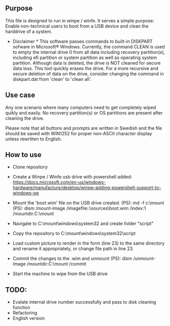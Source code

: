 
## Purpose

This file is designed to run in winpe / winfe. It serves a simple purpose:
Enable non-technical users to boot from a USB device and clean the harddrive of a system. 
* Disclaimer * 
This software passes commands to built-in DISKPART sofware in Microsoft® Windows.
Currently, the command CLEAN is used to empty the internal drive 0 from all data including
recovery partition(s), including efi partition or system partition as well as operating system partition. 
Although data is deleted, the drive is NOT cleaned for secure data loss. This tool quickly erases the drive.
For a more recursive and secure deletion of data on the drive, consider changing the command in diskpart.dat from
'clean' to 'clean all'.

## Use case
Any one scenario where many computers need to get completely wiped quikly and easily.
No recovery partition(s) or OS partitions are present after cleaning the drive.

Please note that all buttons and prompts are written in Swedish and the file should be saved with WIN1252 for proper non-ASCII character display
unless rewritten to English.

## How to use
* Clone repository
* Create a Winpe / Winfe usb drive with powershell added:
  https://docs.microsoft.com/en-us/windows-hardware/manufacture/desktop/winpe-adding-powershell-support-to-windows-pe

* Mount the 'boot.wim' file on the USB drive created. 
	(PS): md -f c:\mount
	(PS): dism /mount-image /imagefile:<DRIVELETTER>:\sources\boot.wim /index:1 /mountdir:C:\mount

* Navigate to C:\mount\windows\system32 and create folder "script"
* Copy the repository to C:\mount\windows\system32\script
* Load custom picture to render in the form (line 23) to the same directory and rename it appropriately, or change file path in line 23. 
* Commit the changes to the .wim and unmount
	(PS): dism /unmount-image /mountdir:C:\mount /commit

* Start the machine to wipe from the USB drive
 

## TODO:

* Evalate internal drive number successfully and pass to disk cleaning function
* Refactoring
* English version
